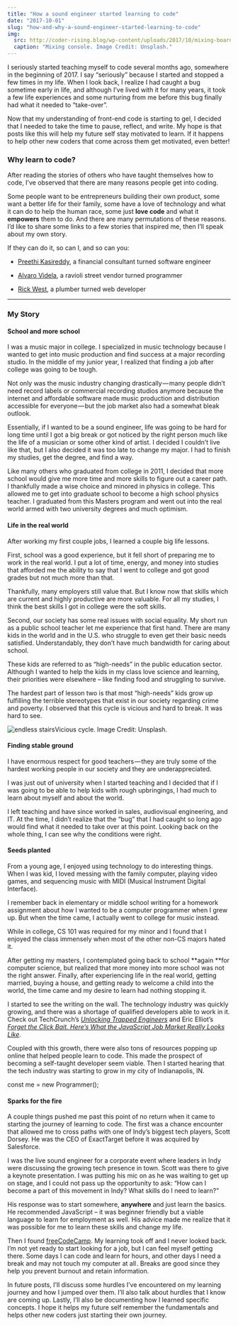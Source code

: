 ```yaml
---
title: "How a sound engineer started learning to code"
date: "2017-10-01"
slug: "how-and-why-a-sound-engineer-started-learning-to-code"
img:
  src: http://coder-rising.blog/wp-content/uploads/2017/10/mixing-board-1024x683.jpg
  caption: "Mixing console. Image Credit: Unsplash."
---
```


I seriously started teaching myself to code several months ago, somewhere in the beginning of 2017. I say “seriously” because I started and stopped a few times in my life. When I look back, I realize I had caught a bug sometime early in life, and although I’ve lived with it for many years, it took a few life experiences and some nurturing from me before this bug finally had what it needed to “take-over”.

Now that my understanding of front-end code is starting to gel, I decided that I needed to take the time to pause, reflect, and write. My hope is that posts like this will help my future self stay motivated to learn.  If it happens to help other new coders that come across them get motivated, even better!

### Why learn to code?

After reading the stories of others who have taught themselves how to code,  I’ve observed that there are many reasons people get into coding.

Some people want to be entrepreneurs building their own product, some want a better life for their family, some have a love of technology and what it can do to help the human race, some just **love code** and what it **empowers** them to do.  And there are many permutations of these reasons. I’d like to share some links to a few stories that inspired me, then I’ll speak about my own story.

If they can do it, so can I, and so can you:

- [Preethi Kasireddy](https://goo.gl/viHf16), a financial consultant turned software engineer

- [Alvaro Videla](https://goo.gl/De1A19), a ravioli street vendor turned programmer

- [Rick West](https://goo.gl/T3jA2Z), a plumber turned web developer

---

### My Story

#### School and more school

I was a music major in college. I specialized in music technology because I wanted to get into music production and find success at a major recording studio. In the middle of my junior year, I realized that finding a job after college was going to be tough.

Not only was the music industry changing drastically — many people didn’t need record labels or commercial recording studios anymore because the internet and affordable software made music production and distribution accessible for everyone — but the job market also had a somewhat bleak outlook.

Essentially, if I wanted to be a sound engineer, life was going to be hard for long time until I got a big break or got noticed by the right person much like the life of a musician or some other kind of artist. I decided I couldn’t live like that, but I also decided it was too late to change my major. I had to finish my studies, get the degree, and find a way.

Like many others who graduated from college in 2011, I decided that more school would give me more time and more skills to figure out a career path. I thankfully made a wise choice and minored in physics in college.  This allowed me to get into graduate school to become a high school physics teacher. I graduated from this Masters program and went out into the real world armed with two university degrees and much optimism.

#### Life in the real world

After working my first couple jobs, I learned a couple big life lessons.

First, school was a good experience, but it fell short of preparing me to work in the real world. I put a lot of time, energy, and money into studies that afforded me the ability to say that I went to college and got good grades but not much more than that.

Thankfully, many employers still value that. But I know now that skills which are current and highly productive are more valuable. For all my studies, I think the best skills I got in college were the soft skills.

Second, our society has some real issues with social equality.  My short run as a public school teacher let me experience that first hand. There are many kids in the world and in the U.S. who struggle to even get their basic needs satisfied.  Understandably, they don’t have much bandwidth for caring about school.

These kids are referred to as “high-needs” in the public education sector. Although I wanted to help the kids in my class love science and learning, their priorities were elsewhere – like finding food and struggling to survive.

The hardest part of lesson two is that most “high-needs” kids grow up fulfilling the terrible stereotypes that exist in our society regarding crime and poverty. I observed that this cycle is vicious and hard to break. It was hard to see.

![endless stairs](http://coder-rising.blog/wp-content/uploads/2017/10/endless-stairs-1024x683.jpg)Vicious cycle. Image Credit: Unsplash.

#### Finding stable ground

I have enormous respect for good teachers — they are truly some of the hardest working people in our society and they are underappreciated.

I was just out of university when I started teaching and I decided that if I was going to be able to help kids with rough upbringings, I had much to learn about myself and about the world.

I left teaching and have since worked in sales, audiovisual engineering, and IT.  At the time, I didn’t realize that the “bug” that I had caught so long ago would find what it needed to take over at this point. Looking back on the whole thing, I can see why the conditions were right.

#### Seeds planted

From a young age, I enjoyed using technology to do interesting things. When I was kid, I loved messing with the family computer, playing video games, and sequencing music with MIDI (Musical Instrument Digital Interface).

I remember back in elementary or middle school writing for a homework assignment about how I wanted to be a computer programmer when I grew up.  But when the time came,  I actually went to college for music instead.

While in college, CS 101 was required for my minor and I found that I enjoyed the class immensely when most of the other non-CS majors hated it.

After getting my masters, I contemplated going back to school **again **for computer science, but realized that more money into more school was not the right answer. Finally, after experiencing life in the real world, getting married, buying a house, and getting ready to welcome a child into the world, the time came and my desire to learn had nothing stopping it.

I started to see the writing on the wall. The technology industry was quickly growing, and there was a shortage of qualified developers able to work in it.  Check out TechCrunch’s [*Unlocking Trapped Engineers*](https://goo.gl/sAeVfw) and Eric Elliot’s [*Forget the Click Bait. Here’s What the JavaScript Job Market Really Looks Like*](https://goo.gl/5RKtpA).

Coupled with this growth, there were also tons of resources popping up online that helped people learn to code.  This made the prospect of becoming a self-taught developer seem viable. Then I started hearing that the tech industry was starting to grow in my city of Indianapolis, IN.

const me = new Programmer();

#### Sparks for the fire

A couple things pushed me past this point of no return when it came to starting the journey of learning to code. The first was a chance encounter that allowed me to cross paths with one of Indy’s biggest tech players, Scott Dorsey.  He was the CEO of ExactTarget before it was acquired by Salesforce.

I was the live sound engineer for a corporate event where leaders in Indy were discussing the growing tech presence in town. Scott was there to give a keynote presentation.  I was putting his mic on as he was waiting to get up on stage, and I could not pass up the opportunity to ask: “How can I become a part of this movement in Indy? What skills do I need to learn?”

His response was to start somewhere, **anywhere** and just learn the basics. He recommended JavaScript – it was beginner friendly but a viable language to learn for employment as well. His advice made me realize that it was possible for me to learn these skills and change my life.

Then I found [freeCodeCamp](http://www.freecodecamp.org). My learning took off and I never looked back. I’m not yet ready to start looking for a job, but I can feel myself getting there. Some days I can code and learn for hours, and other days I need a break and may not touch my computer at all .  Breaks are good since they help you prevent burnout and retain information.

In future posts, I’ll discuss some hurdles I’ve encountered on my learning journey and how I jumped over them.  I’ll also talk about hurdles that I know are coming up. Lastly, I’ll also be documenting how I learned specific concepts.  I hope it helps my future self remember the fundamentals and helps other new coders just starting their own journey.